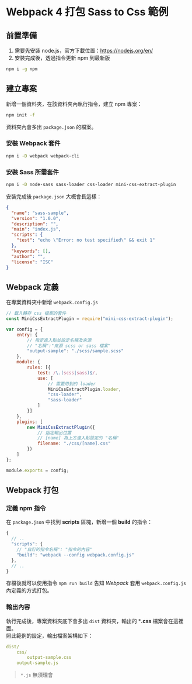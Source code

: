 # Webpack 4 打包 Sass to Css 範例

## 前置準備

1. 需要先安裝 node.js，官方下載位置：https://nodejs.org/en/  
2. 安裝完成後，透過指令更新 npm 到最新版  
```sh
npm i -g npm
```

## 建立專案

新增一個資料夾，在該資料夾內執行指令，建立 npm 專案：  
```sh
npm init -f
```
資料夾內會多出 `package.json` 的檔案。

### 安裝 Webpack 套件
```sh
npm i -D webpack webpack-cli 
```

### 安裝 Sass 所需套件
```sh
npm i -D node-sass sass-loader css-loader mini-css-extract-plugin
```

安裝完成後 `package.json` 大概會長這樣：  
```json
{
  "name": "sass-sample",
  "version": "1.0.0",
  "description": "",
  "main": "index.js",
  "scripts": {
    "test": "echo \"Error: no test specified\" && exit 1"
  },
  "keywords": [],
  "author": "",
  "license": "ISC"
}
```

## Webpack 定義

在專案資料夾中新增 `webpack.config.js`  
```js
// 載入轉存 css 檔案的套件
const MiniCssExtractPlugin = require("mini-css-extract-plugin");

var config = {
    entry: {
        // 指定進入點並設定名稱及來源
        // "名稱":"來源 scss or sass 檔案"
        "output-sample": "./scss/sample.scss"
    },
    module: {
        rules: [{
            test: /\.(scss|sass)$/,
            use: [
                // 需要用到的 loader
                MiniCssExtractPlugin.loader,
                "css-loader",
                "sass-loader"
            ]
        }]
    },
    plugins: [
        new MiniCssExtractPlugin({
            // 指定輸出位置
            // [name] 為上方進入點設定的 "名稱"
            filename: "./css/[name].css"
        })
    ]
};

module.exports = config;
```

## Webpack 打包

### 定義 npm 指令

在 `package.json` 中找到 **scripts** 區塊，新增一個 **build** 的指令：  
```js
{
  // ..
  "scripts": {
    // "自訂的指令名稱": "指令的內容"
    "build": "webpack --config webpack.config.js"
  },
  // ..
}
```
存檔後就可以使用指令 `npm run build` 告知 *Webpack* 套用 `webpack.config.js` 內定義的方式打包。

### 輸出內容

執行完成後，專案資料夾底下會多出 `dist` 資料夾，輸出的 ***.css** 檔案會在這裡面。  
照此範例的設定，輸出檔案架構如下：  
```yml
dist/
    css/
        output-sample.css
    output-sample.js
```
> `*.js` 無須理會
